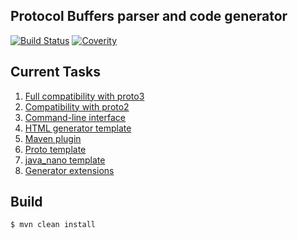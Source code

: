 Protocol Buffers parser and code generator
------------------------------------------

[![Build Status](https://travis-ci.org/kshchepanovskyi/protostuff-compiler.svg?branch=master)](https://travis-ci.org/kshchepanovskyi/protostuff-compiler)
[![Coverity](https://scan.coverity.com/projects/5635/badge.svg)](https://scan.coverity.com/projects/5635)

Current Tasks
-------------

1. [Full compatibility with proto3](https://github.com/kshchepanovskyi/protostuff-compiler/issues/1)
2. [Compatibility with proto2](https://github.com/kshchepanovskyi/protostuff-compiler/issues/2)
3. [Command-line interface](https://github.com/kshchepanovskyi/protostuff-compiler/issues/3)
4. [HTML generator template](https://github.com/kshchepanovskyi/protostuff-compiler/issues/4)
5. [Maven plugin](https://github.com/kshchepanovskyi/protostuff-compiler/issues/5)
6. [Proto template](https://github.com/kshchepanovskyi/protostuff-compiler/issues/6)
7. [java_nano template](https://github.com/kshchepanovskyi/protostuff-compiler/issues/7)
8. [Generator extensions](https://github.com/kshchepanovskyi/protostuff-compiler/issues/8)


Build
-----

```
$ mvn clean install
```
